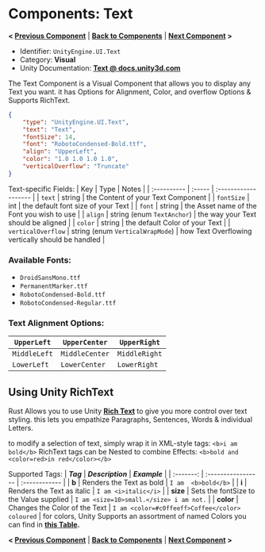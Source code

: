 # Components: Text
**< [Previous Component](/docs/components/UnityEngine.UI.Image.md)** | **[Back to Components](/docs/components/README.md)** | **[Next Component](/docs/components/UnityEngine.UI.Outline.md) >**

- Identifier: `UnityEngine.UI.Text`
- Category: **Visual**
- Unity Documentation: **[Text @ docs.unity3d.com](https://docs.unity3d.com/Packages/com.unity.ugui@1.0/manual/script-Text.html)**

The Text Component is a Visual Component that allows you to display any Text you want. it has Options for Alignment, Color, and overflow Options & Supports RichText.
```json
{
	"type": "UnityEngine.UI.Text",
	"text": "Text",
	"fontSize": 14,
	"font": "RobotoCondensed-Bold.ttf",
	"align": "UpperLeft",
	"color": "1.0 1.0 1.0 1.0",
	"verticalOverflow": "Truncate"
}
```
Text-specific Fields:
| Key         | Type   | Notes                |
| :---------- | :----- | :------------------- |
| `text`      | string | the Content of your Text Component |
| `fontSize`  | int    | the default font size of your Text |
| `font`      | string | the Asset name of the Font you wish to use |
| `align`     | string (enum `TextAnchor`) | the way your Text should be aligned |
| `color`     | string | the default Color of your Text |
| `verticalOverflow` | string (enum `VerticalWrapMode`) | how Text Overflowing vertically should be handled |

### Available Fonts:
-   `DroidSansMono.ttf`
-   `PermanentMarker.ttf`
-   `RobotoCondensed-Bold.ttf`
-   `RobotoCondensed-Regular.ttf`

### Text Alignment Options:
| `UpperLeft`  | `UpperCenter`  | `UpperRight`  |
| ------------ | -------------- | ------------- |
| `MiddleLeft` | `MiddleCenter` | `MiddleRight` |
| `LowerLeft`  | `LowerCenter`  | `LowerRight`  |


## Using Unity RichText
Rust Allows you to use Unity **[Rich Text](https://docs.unity3d.com/2021.3/Documentation/Manual/StyledText.html)** to give you more control over text styling. this lets you empathize Paragraphs, Sentences, Words & individual Letters.

to modify a selection of text, simply wrap it in XML-style tags: `<b>i am bold</b>`
RichText tags can be Nested to combine Effects:  `<b>bold and <color=red>in red</color></b>`

Supported Tags:
| **_Tag_** |  **_Description_** | **_Example_** |
| :-------: | :----------------- | :------------ |
| **b** | Renders the Text  as bold | `I am  <b>bold</b>` |
| **i** | Renders the Text as italic | `I am <i>italic</i>` |
| **size** | Sets the fontSize to the Value supplied | `I am <size=10>small.</size> i am not.` |
| **color** | Changes the Color of the Text | `I am <color=#c0ffeeff>Coffee</color> coloured` |
for colors, Unity Supports an assortment of named Colors you can find in  **[this Table](https://docs.unity3d.com/2021.3/Documentation/Manual/StyledText.html#ColorNames).**




**< [Previous Component](/docs/components/UnityEngine.UI.Image.md)** | **[Back to Components](/docs/components/README.md)** | **[Next Component](/docs/components/UnityEngine.UI.Outline.md) >**
<!--stackedit_data:
eyJoaXN0b3J5IjpbMTA2OTkzMTIzNiwxNTkyOTQ0MjQsMTc5OD
U3NDA5OSwtNzg4MTMwNzA2LDg2NjEyOTk1MywtNDA1MTM2MDk5
LC02OTY5NzY0MjMsLTYwNDE4NzE2LC0xNTQwMTQ5NjEyLDIwOT
I0NjY5MTddfQ==
-->